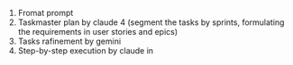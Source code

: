 1. Fromat prompt
2. Taskmaster plan by claude 4 (segment the tasks by sprints, formulating the requirements in user stories and epics)
3. Tasks rafinement by gemini
4. Step-by-step execution by claude in 